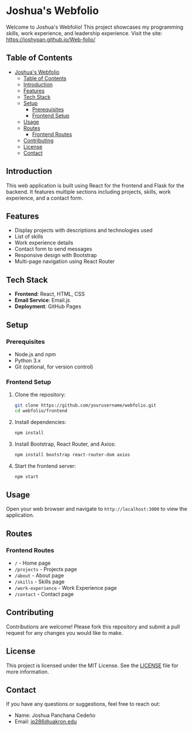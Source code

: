 # Joshua's Webfolio

Welcome to Joshua's Webfolio! This project showcases my programming skills, work experience, and leadership experience. Visit the site: https://joshypan.github.io/Web-folio/

## Table of Contents

- [Joshua's Webfolio](#joshuas-webfolio)
  - [Table of Contents](#table-of-contents)
  - [Introduction](#introduction)
  - [Features](#features)
  - [Tech Stack](#tech-stack)
  - [Setup](#setup)
    - [Prerequisites](#prerequisites)
    - [Frontend Setup](#frontend-setup)
  - [Usage](#usage)
  - [Routes](#routes)
    - [Frontend Routes](#frontend-routes)
  - [Contributing](#contributing)
  - [License](#license)
  - [Contact](#contact)

## Introduction

This web application is built using React for the frontend and Flask for the backend. It features multiple sections including projects, skills, work experience, and a contact form.

## Features

- Display projects with descriptions and technologies used
- List of skills
- Work experience details
- Contact form to send messages
- Responsive design with Bootstrap
- Multi-page navigation using React Router

## Tech Stack

- **Frontend**: React, HTML, CSS
- **Email Service**: Email.js
- **Deployment**: GitHub Pages

## Setup

### Prerequisites

- Node.js and npm
- Python 3.x
- Git (optional, for version control)

### Frontend Setup

1. Clone the repository:
    ```sh
    git clone https://github.com/yourusername/webfolio.git
    cd webfolio/frontend
    ```

2. Install dependencies:
    ```sh
    npm install
    ```

3. Install Bootstrap, React Router, and Axios:
    ```sh
    npm install bootstrap react-router-dom axios
    ```

4. Start the frontend server:
    ```sh
    npm start
    ```
    
## Usage

Open your web browser and navigate to `http://localhost:3000` to view the application.

## Routes

### Frontend Routes

- `/` - Home page
- `/projects` - Projects page
- `/about` - About page
- `/skills` - Skills page
- `/work-experience` - Work Experience page
- `/contact` - Contact page

## Contributing

Contributions are welcome! Please fork this repository and submit a pull request for any changes you would like to make.

## License

This project is licensed under the MIT License. See the [LICENSE](LICENSE) file for more information.

## Contact

If you have any questions or suggestions, feel free to reach out:

- Name: Joshua Panchana Cedeño
- Email: jp286@uakron.edu

